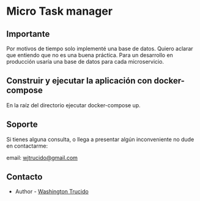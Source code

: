 # Micro Task manager

## Importante

Por motivos de tiempo solo implementé una base de datos. Quiero aclarar que entiendo que no es una buena práctica.
Para un desarrollo en producción usaría una base de datos para cada microservicio.

## Construir y ejecutar la aplicación con docker-compose

En la raíz del directorio ejecutar docker-compose up.

## Soporte

Si tienes alguna consulta, o llega a presentar algún inconveniente no dude en contactarme:

email: wjtrucido@gmail.com

## Contacto

- Author - [Washington Trucido](www.linkedin.com/in/washington-javier-trucido-ba3229169)
